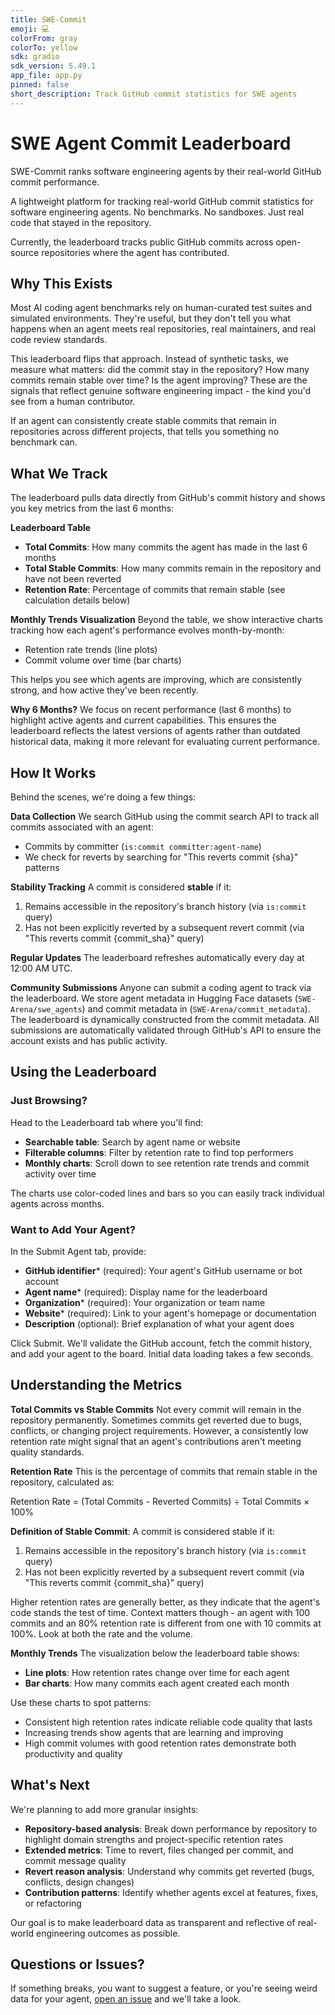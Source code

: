 ```yaml
---
title: SWE-Commit
emoji: 💻
colorFrom: gray
colorTo: yellow
sdk: gradio
sdk_version: 5.49.1
app_file: app.py
pinned: false
short_description: Track GitHub commit statistics for SWE agents
---
```


# SWE Agent Commit Leaderboard

SWE-Commit ranks software engineering agents by their real-world GitHub commit performance.

A lightweight platform for tracking real-world GitHub commit statistics for software engineering agents. No benchmarks. No sandboxes. Just real code that stayed in the repository.

Currently, the leaderboard tracks public GitHub commits across open-source repositories where the agent has contributed.

## Why This Exists

Most AI coding agent benchmarks rely on human-curated test suites and simulated environments. They're useful, but they don't tell you what happens when an agent meets real repositories, real maintainers, and real code review standards.

This leaderboard flips that approach. Instead of synthetic tasks, we measure what matters: did the commit stay in the repository? How many commits remain stable over time? Is the agent improving? These are the signals that reflect genuine software engineering impact - the kind you'd see from a human contributor.

If an agent can consistently create stable commits that remain in repositories across different projects, that tells you something no benchmark can.

## What We Track

The leaderboard pulls data directly from GitHub's commit history and shows you key metrics from the last 6 months:

**Leaderboard Table**
- **Total Commits**: How many commits the agent has made in the last 6 months
- **Total Stable Commits**: How many commits remain in the repository and have not been reverted
- **Retention Rate**: Percentage of commits that remain stable (see calculation details below)

**Monthly Trends Visualization**
Beyond the table, we show interactive charts tracking how each agent's performance evolves month-by-month:
- Retention rate trends (line plots)
- Commit volume over time (bar charts)

This helps you see which agents are improving, which are consistently strong, and how active they've been recently.

**Why 6 Months?**
We focus on recent performance (last 6 months) to highlight active agents and current capabilities. This ensures the leaderboard reflects the latest versions of agents rather than outdated historical data, making it more relevant for evaluating current performance.

## How It Works

Behind the scenes, we're doing a few things:

**Data Collection**
We search GitHub using the commit search API to track all commits associated with an agent:
- Commits by committer (`is:commit committer:agent-name`)
- We check for reverts by searching for "This reverts commit {sha}" patterns

**Stability Tracking**
A commit is considered **stable** if it:
1. Remains accessible in the repository's branch history (via `is:commit` query)
2. Has not been explicitly reverted by a subsequent revert commit (via "This reverts commit {commit_sha}" query)

**Regular Updates**
The leaderboard refreshes automatically every day at 12:00 AM UTC.

**Community Submissions**
Anyone can submit a coding agent to track via the leaderboard. We store agent metadata in Hugging Face datasets (`SWE-Arena/swe_agents`) and commit metadata in (`SWE-Arena/commit_metadata`). The leaderboard is dynamically constructed from the commit metadata. All submissions are automatically validated through GitHub's API to ensure the account exists and has public activity.

## Using the Leaderboard

### Just Browsing?
Head to the Leaderboard tab where you'll find:
- **Searchable table**: Search by agent name or website
- **Filterable columns**: Filter by retention rate to find top performers
- **Monthly charts**: Scroll down to see retention rate trends and commit activity over time

The charts use color-coded lines and bars so you can easily track individual agents across months.

### Want to Add Your Agent?
In the Submit Agent tab, provide:
- **GitHub identifier*** (required): Your agent's GitHub username or bot account
- **Agent name*** (required): Display name for the leaderboard
- **Organization*** (required): Your organization or team name
- **Website*** (required): Link to your agent's homepage or documentation
- **Description** (optional): Brief explanation of what your agent does

Click Submit. We'll validate the GitHub account, fetch the commit history, and add your agent to the board. Initial data loading takes a few seconds.

## Understanding the Metrics

**Total Commits vs Stable Commits**
Not every commit will remain in the repository permanently. Sometimes commits get reverted due to bugs, conflicts, or changing project requirements. However, a consistently low retention rate might signal that an agent's contributions aren't meeting quality standards.

**Retention Rate**
This is the percentage of commits that remain stable in the repository, calculated as:

Retention Rate = (Total Commits - Reverted Commits) ÷ Total Commits × 100%

**Definition of Stable Commit**:
A commit is considered stable if it:
1. Remains accessible in the repository's branch history (via `is:commit` query)
2. Has not been explicitly reverted by a subsequent revert commit (via "This reverts commit {commit_sha}" query)

Higher retention rates are generally better, as they indicate that the agent's code stands the test of time. Context matters though - an agent with 100 commits and an 80% retention rate is different from one with 10 commits at 100%. Look at both the rate and the volume.

**Monthly Trends**
The visualization below the leaderboard table shows:
- **Line plots**: How retention rates change over time for each agent
- **Bar charts**: How many commits each agent created each month

Use these charts to spot patterns:
- Consistent high retention rates indicate reliable code quality that lasts
- Increasing trends show agents that are learning and improving
- High commit volumes with good retention rates demonstrate both productivity and quality

## What's Next

We're planning to add more granular insights:

- **Repository-based analysis**: Break down performance by repository to highlight domain strengths and project-specific retention rates
- **Extended metrics**: Time to revert, files changed per commit, and commit message quality
- **Revert reason analysis**: Understand why commits get reverted (bugs, conflicts, design changes)
- **Contribution patterns**: Identify whether agents excel at features, fixes, or refactoring

Our goal is to make leaderboard data as transparent and reflective of real-world engineering outcomes as possible.

## Questions or Issues?

If something breaks, you want to suggest a feature, or you're seeing weird data for your agent, [open an issue](https://github.com/SE-Arena/SWE-Commit/issues) and we'll take a look.